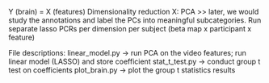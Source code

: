 Y (brain) = X (features)
Dimensionality reduction X: PCA  >> later, we would study the annotations and label the PCs into meaningful subcategories. 
Run separate lasso PCRs per dimension per subject (beta map x participant x feature)

File descriptions:
	linear_model.py -> run PCA on the video features; run linear model (LASSO) and store coefficient
	stat_t_test.py -> conduct group t test on coefficients
	plot_brain.py -> plot the group t statistics results
